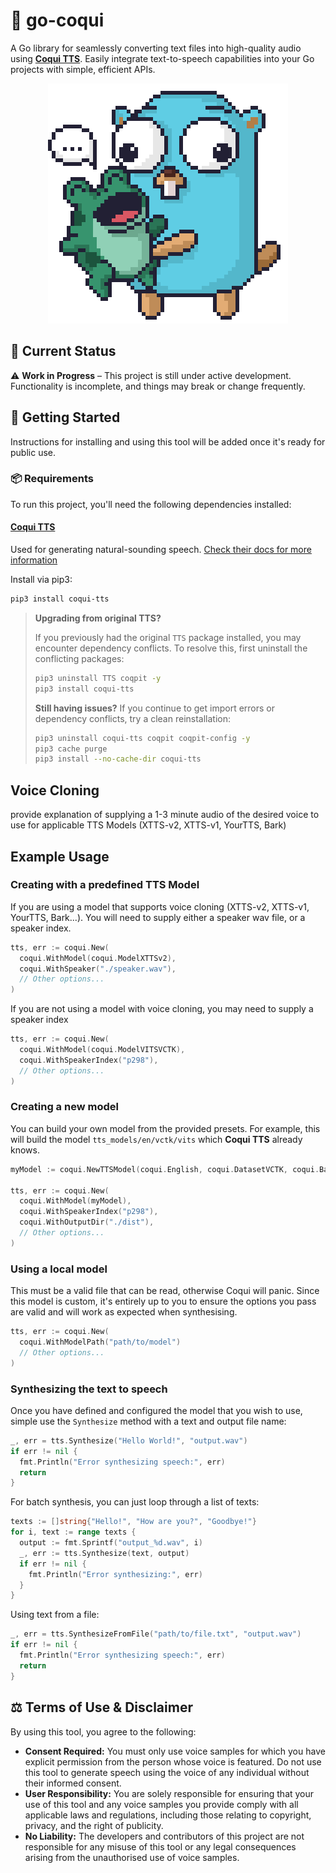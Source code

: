 # 🐸 go-coqui

A Go library for seamlessly converting text files into high-quality audio using [**Coqui TTS**](https://github.com/idiap/coqui-ai-TTS). Easily integrate text-to-speech capabilities into your Go projects with simple, efficient APIs.

<div align="center">
  <img src="https://raw.githubusercontent.com/pixellini/pixellini/main/assets/go-coqui.png" alt="Logo">
</div>


## 🚧 Current Status

⚠️ **Work in Progress** – This project is still under active development. Functionality is incomplete, and things may break or change frequently.

## 🚀 Getting Started

Instructions for installing and using this tool will be added once it's ready for public use.

### 📦 Requirements

To run this project, you'll need the following dependencies installed:

#### **[Coqui TTS](https://github.com/idiap/coqui-ai-TTS)**
Used for generating natural-sounding speech.
[Check their docs for more information](https://coqui-tts.readthedocs.io/en/latest/)

Install via pip3:

```bash
pip3 install coqui-tts
```

> **Upgrading from original TTS?** 
> 
> If you previously had the original `TTS` package installed, you may encounter dependency conflicts. To resolve this, first uninstall the conflicting packages:
> ```bash
> pip3 uninstall TTS coqpit -y
> pip3 install coqui-tts
> ```
> 
> **Still having issues?** If you continue to get import errors or dependency conflicts, try a clean reinstallation:
> ```bash
> pip3 uninstall coqui-tts coqpit coqpit-config -y
> pip3 cache purge
> pip3 install --no-cache-dir coqui-tts
> ```

## Voice Cloning
provide explanation of supplying a 1-3 minute audio of the desired voice to use for applicable TTS Models (XTTS-v2, XTTS-v1, YourTTS, Bark)

## Example Usage
### Creating with a predefined TTS Model
If you are using a model that supports voice cloning (XTTS-v2, XTTS-v1, YourTTS, Bark...).
You will need to supply either a speaker wav file, or a speaker index.
```go
tts, err := coqui.New(
  coqui.WithModel(coqui.ModelXTTSv2),
  coqui.WithSpeaker("./speaker.wav"),
  // Other options...
)
```

If you are not using a model with voice cloning, you may need to supply a speaker index 
```go
tts, err := coqui.New(
  coqui.WithModel(coqui.ModelVITSVCTK),
  coqui.WithSpeakerIndex("p298"),
  // Other options...
)
```

### Creating a new model
You can build your own model from the provided presets.
For example, this will build the model `tts_models/en/vctk/vits` which **Coqui TTS** already knows.
```go
myModel := coqui.NewTTSModel(coqui.English, coqui.DatasetVCTK, coqui.BaseModelVITS)

tts, err := coqui.New(
  coqui.WithModel(myModel),
  coqui.WithSpeakerIndex("p298"),
  coqui.WithOutputDir("./dist"),
  // Other options...
)
```

### Using a local model
This must be a valid file that can be read, otherwise Coqui will panic.
Since this model is custom, it's entirely up to you to ensure the options you pass are valid and will work as expected when synthesising.

```go
tts, err := coqui.New(
  coqui.WithModelPath("path/to/model")
  // Other options...
)
```

### Synthesizing the text to speech
Once you have defined and configured the model that you wish to use, simple use the `Synthesize` method with a text and output file name:
```go
_, err = tts.Synthesize("Hello World!", "output.wav")
if err != nil {
  fmt.Println("Error synthesizing speech:", err)
  return
}
```

For batch synthesis, you can just loop through a list of texts:
```go
texts := []string{"Hello!", "How are you?", "Goodbye!"}
for i, text := range texts {
  output := fmt.Sprintf("output_%d.wav", i)
  _, err := tts.Synthesize(text, output)
  if err != nil {
    fmt.Println("Error synthesizing:", err)
  }
}
```

Using text from a file:
```go
_, err = tts.SynthesizeFromFile("path/to/file.txt", "output.wav")
if err != nil {
  fmt.Println("Error synthesizing speech:", err)
  return
}
```

## ⚖️ Terms of Use & Disclaimer

By using this tool, you agree to the following:

- **Consent Required:** You must only use voice samples for which you have explicit permission from the person whose voice is featured. Do not use this tool to generate speech using the voice of any individual without their informed consent.
- **User Responsibility:** You are solely responsible for ensuring that your use of this tool and any voice samples you provide comply with all applicable laws and regulations, including those relating to copyright, privacy, and the right of publicity.
- **No Liability:** The developers and contributors of this project are not responsible for any misuse of this tool or any legal consequences arising from the unauthorised use of voice samples.